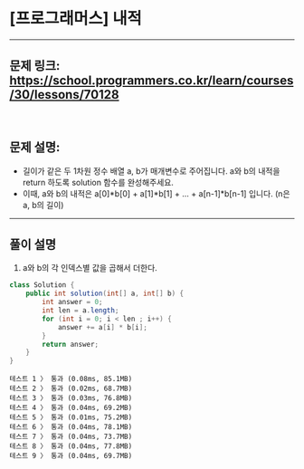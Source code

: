 # [프로그래머스] 내적

---

## 문제 링크: https://school.programmers.co.kr/learn/courses/30/lessons/70128

<br>

## 문제 설명:

- 길이가 같은 두 1차원 정수 배열 a, b가 매개변수로 주어집니다. a와 b의 내적을 return 하도록 solution 함수를 완성해주세요.
- 이때, a와 b의 내적은 a[0]*b[0] + a[1]*b[1] + ... + a[n-1]*b[n-1] 입니다. (n은 a, b의 길이)
---

## 풀이 설명

1. a와 b의 각 인덱스별 값을 곱해서 더한다.

```java
class Solution {
    public int solution(int[] a, int[] b) {
        int answer = 0;
        int len = a.length;
        for (int i = 0; i < len ; i++) {
            answer += a[i] * b[i];
        }
        return answer;
    }
}
```

```text
테스트 1 〉	통과 (0.08ms, 85.1MB)
테스트 2 〉	통과 (0.02ms, 68.7MB)
테스트 3 〉	통과 (0.03ms, 76.8MB)
테스트 4 〉	통과 (0.04ms, 69.2MB)
테스트 5 〉	통과 (0.01ms, 75.2MB)
테스트 6 〉	통과 (0.04ms, 78.1MB)
테스트 7 〉	통과 (0.04ms, 73.7MB)
테스트 8 〉	통과 (0.04ms, 77.8MB)
테스트 9 〉	통과 (0.04ms, 69.7MB)
```